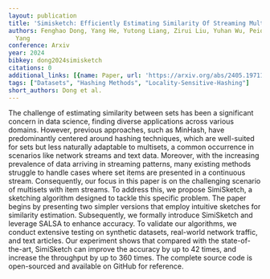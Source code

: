 ```yaml
---
layout: publication
title: 'Simisketch: Efficiently Estimating Similarity Of Streaming Multisets'
authors: Fenghao Dong, Yang He, Yutong Liang, Zirui Liu, Yuhan Wu, Peiqing Chen, Tong
  Yang
conference: Arxiv
year: 2024
bibkey: dong2024simisketch
citations: 0
additional_links: [{name: Paper, url: 'https://arxiv.org/abs/2405.19711'}]
tags: ["Datasets", "Hashing Methods", "Locality-Sensitive-Hashing"]
short_authors: Dong et al.
---
```

The challenge of estimating similarity between sets has been a significant
concern in data science, finding diverse applications across various domains.
However, previous approaches, such as MinHash, have predominantly centered
around hashing techniques, which are well-suited for sets but less naturally
adaptable to multisets, a common occurrence in scenarios like network streams
and text data. Moreover, with the increasing prevalence of data arriving in
streaming patterns, many existing methods struggle to handle cases where set
items are presented in a continuous stream. Consequently, our focus in this
paper is on the challenging scenario of multisets with item streams. To address
this, we propose SimiSketch, a sketching algorithm designed to tackle this
specific problem. The paper begins by presenting two simpler versions that
employ intuitive sketches for similarity estimation. Subsequently, we formally
introduce SimiSketch and leverage SALSA to enhance accuracy. To validate our
algorithms, we conduct extensive testing on synthetic datasets, real-world
network traffic, and text articles. Our experiment shows that compared with the
state-of-the-art, SimiSketch can improve the accuracy by up to 42 times, and
increase the throughput by up to 360 times. The complete source code is
open-sourced and available on GitHub for reference.